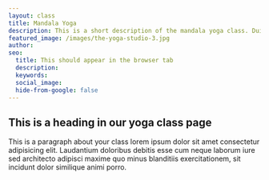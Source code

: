 ```yaml
---
layout: class
title: Mandala Yoga
description: This is a short description of the mandala yoga class. Duis aliqua est laboris enim qui. Adipisicing sint duis deserunt proident aliquip consequat sint nisi veniam sunt amet sit.
featured_image: /images/the-yoga-studio-3.jpg
author: 
seo: 
  title: This should appear in the browser tab
  description: 
  keywords: 
  social_image: 
  hide-from-google: false
---
```


## This is a heading in our yoga class page 

This  is a paragraph about your class lorem ipsum dolor sit amet consectetur adipisicing elit. Laudantium doloribus debitis esse cum neque laborum iure sed architecto adipisci maxime quo minus blanditiis exercitationem, sit incidunt dolor similique animi porro.